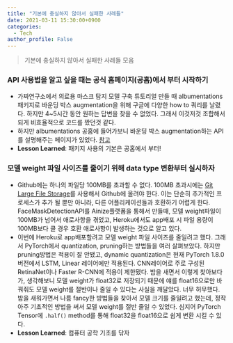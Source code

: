 ```yaml
---
title: "기본에 충실하지 않아서 실패한 사례들"
date: 2021-03-11 15:30:00+0900
categories:
  - Tech
author_profile: False
---
```


> 기본에 충실하지 않아서 실패한 사례들 모음

### API 사용법을 알고 싶을 때는 공식 홈페이지(공홈)에서 부터 시작하기

- 가짜연구소에서 의료용 마스크 탐지 모델 구축 튜토리얼 만들 때 albumentations 패키지로 바운딩 박스 augmentation을 위해 구글에 다양한 how to 쿼리를 날렸다. 하지만 4~5시간 동안 원하는 답변을 찾을 수 없었다. 그래서 이것저것 조합해서 되게 비효율적으로 코드를 짰던것 같다. 
- 하지만 albumentations 공홈에 들어가보니 바운딩 박스 augmentation하는 API를 설명해주는 페이지가 있었다. [참고](https://albumentations.ai/docs/getting_started/bounding_boxes_augmentation/)
- **Lesson Learned**: 패키지 사용의 기본은 공홈에서 부터!

### 모델 weight 파일 사이즈를 줄이기 위해 data type 변환부터 실시하자

- Github에는 하나의 파일당 100MB를 초과할 수 없다. 100MB 초과시에는 [Git Large File Storage](https://git-lfs.github.com/)를 사용해서 Github에 올려야 한다. 이는 단순히 추가적인 프로세스가 추가 될 뿐만 아니라, 다른 어플리케이션들과 호환하기 어렵게 한다. FaceMaskDetectionAPI를 Ainize플랫폼을 통해서 만들때, 모델 weight파일이 100MB가 넘어서 애로사항을 겪었고, Heroku에서도 app배포 시 파일 용량이 100MB보다 클 경우 호환 애로사항이 발생하는 것으로 알고 있다. 
- 이번에 Heroku로 app배포할려고 모델 weight 파일 사이즈를 줄일려고 했다. 그래서 PyTorch에서 quantization, pruning하는 방법들을 여러 살펴보았다. 하지만 pruning방법은 적용이 잘 안됐고, dynamic quantization은 현재 PyTorch 1.8.0 버전에서 LSTM, Linear 레이어에만 적용된다. CNN레이어로 주로 구성된 RetinaNet이나 Faster R-CNN에 적용이 제한됐다. 밤을 새면서 이렇게 찾아보다가, 생각해보니 모델 weight가 float32로 저장되기 때문에 얘를 float16으로만 바꿔줘도 모델 weight를 절반이나 줄일 수 있다는 사실을 깨달았다. 너무 허무했다. 밤을 새워가면서 나름 fancy한 방법들을 찾아서 모델 크기를 줄일려고 했는데, 정작 아주 기초적인 방법을 써서 모델 weight를 절반 줄일 수 있었다. 심지어 PyTorch Tensor에 `.half()` method를 통해 float32을 float16으로 쉽게 변환 시킬 수 있다. 
- **Lesson Learned**: 컴퓨터 공학 기초를 닦자

